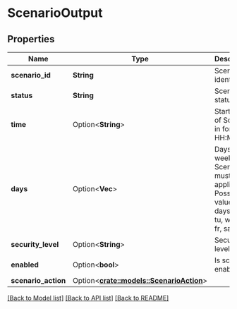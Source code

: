 # ScenarioOutput

## Properties

Name | Type | Description | Notes
------------ | ------------- | ------------- | -------------
**scenario_id** | **String** | Scenario identifier. | 
**status** | **String** | Scenario status. | 
**time** | Option<**String**> | Start time of Scenario in format HH:MM. | [optional]
**days** | Option<**Vec<String>**> | Days of week when Scenario must be applied. Possible values for days: mo, tu, we, th, fr, sa, su. | [optional]
**security_level** | Option<**String**> | Security level. | [optional]
**enabled** | Option<**bool**> | Is scenario enabled? | [optional]
**scenario_action** | Option<[**crate::models::ScenarioAction**](ScenarioAction.md)> |  | [optional]

[[Back to Model list]](../README.md#documentation-for-models) [[Back to API list]](../README.md#documentation-for-api-endpoints) [[Back to README]](../README.md)



